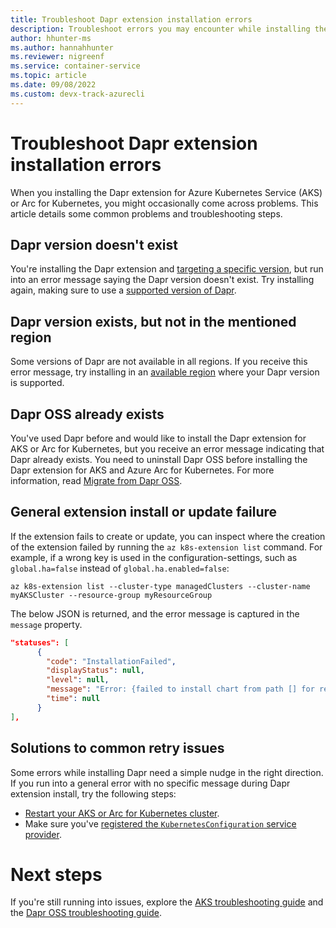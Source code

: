 ```yaml
---
title: Troubleshoot Dapr extension installation errors 
description: Troubleshoot errors you may encounter while installing the Dapr extension for AKS or Arc for Kubernetes
author: hhunter-ms
ms.author: hannahhunter
ms.reviewer: nigreenf
ms.service: container-service
ms.topic: article
ms.date: 09/08/2022
ms.custom: devx-track-azurecli
---
```


# Troubleshoot Dapr extension installation errors

When you installing the Dapr extension for Azure Kubernetes Service (AKS) or Arc for Kubernetes, you might occasionally come across problems. This article details some common problems and troubleshooting steps.

## Dapr version doesn't exist

You're installing the Dapr extension and [targeting a specific version](./dapr.md#targeting-a-specific-dapr-version), but run into an error message saying the Dapr version doesn't exist. Try installing again, making sure to use a [supported version of Dapr](./dapr.md#dapr-versions). 

## Dapr version exists, but not in the mentioned region

Some versions of Dapr are not available in all regions. If you receive this error message, try installing in an [available region](./dapr.md#cloudsregions) where your Dapr version is supported.

## Dapr OSS already exists

You've used Dapr before and would like to install the Dapr extension for AKS or Arc for Kubernetes, but you receive an error message indicating that Dapr already exists. You need to uninstall Dapr OSS before installing the Dapr extension for AKS and Azure Arc for Kubernetes. For more information, read [Migrate from Dapr OSS](./dapr-migration.md).

## General extension install or update failure

If the extension fails to create or update, you can inspect where the creation of the extension failed by running the `az k8s-extension list` command. For example, if a wrong key is used in the configuration-settings, such as `global.ha=false` instead of `global.ha.enabled=false`: 

```azure-cli-interactive
az k8s-extension list --cluster-type managedClusters --cluster-name myAKSCluster --resource-group myResourceGroup
```

The below JSON is returned, and the error message is captured in the `message` property.

```json
"statuses": [
      {
        "code": "InstallationFailed",
        "displayStatus": null,
        "level": null,
        "message": "Error: {failed to install chart from path [] for release [dapr-1]: err [template: dapr/charts/dapr_sidecar_injector/templates/dapr_sidecar_injector_poddisruptionbudget.yaml:1:17: executing \"dapr/charts/dapr_sidecar_injector/templates/dapr_sidecar_injector_poddisruptionbudget.yaml\" at <.Values.global.ha.enabled>: can't evaluate field enabled in type interface {}]} occurred while doing the operation : {Installing the extension} on the config",
        "time": null
      }
],
```

## Solutions to common retry issues

Some errors while installing Dapr need a simple nudge in the right direction. If you run into a general error with no specific message during Dapr extension install, try the following steps:

- [Restart your AKS or Arc for Kubernetes cluster](./start-stop-cluster.md).
- Make sure you've [registered the `KubernetesConfiguration` service provider](./dapr.md#register-the-kubernetesconfiguration-service-provider).

# Next steps

If you're still running into issues, explore the [AKS troubleshooting guide](./troubleshooting.md) and the [Dapr OSS troubleshooting guide](https://docs.dapr.io/operations/troubleshooting/common_issues/).